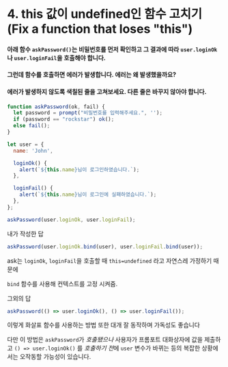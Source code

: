 # 4. this 값이 undefined인 함수 고치기 (Fix a function that loses "this")

#### 아래 함수 `askPassword()`는 비밀번호를 먼저 확인하고 그 결과에 따라 `user.loginOk`나 `user.loginFail`을 호출해야 합니다.

#### 그런데 함수를 호출하면 에러가 발생합니다. 에러는 왜 발생했을까요?

#### 에러가 발생하지 않도록 색칠된 줄을 고쳐보세요. 다른 줄은 바꾸지 않아야 합니다.

```js
function askPassword(ok, fail) {
  let password = prompt("비밀번호를 입력해주세요.", '');
  if (password == "rockstar") ok();
  else fail();
}

let user = {
  name: 'John',

  loginOk() {
    alert(`${this.name}님이 로그인하였습니다.`);
  },

  loginFail() {
    alert(`${this.name}님이 로그인에 실패하였습니다.`);
  },
};
```
```js
askPassword(user.loginOk, user.loginFail);
```

내가 작성한 답

```js
askPassword(user.loginOk.bind(user), user.loginFail.bind(user));
```

ask는 `loginOk`, `loginFail`을 호출할 때 `this=undefined` 라고 자연스레 가정하기 때문에

`bind` 함수를 사용해 컨텍스트를 고정 시켜줌.

그외의 답

```js
askPassword(() => user.loginOk(), () => user.loginFail());
```

이렇게 화살표 함수를 사용하는 방법 또한 대개 잘 동작하며 가독성도 좋습니다

다만 이 방법은 `askPassword`가 *호출됐으나* 사용자가 프롬포트 대화상자에 값을 제출하고 `() => user.loginOk()` 를 *호출하기 전*에 `user` 변수가 바뀌는 등의 복잡한 상황에서는 오작동할 가능성이 있습니다.